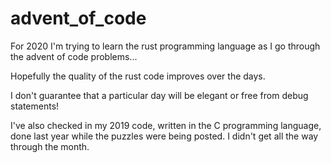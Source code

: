 # advent_of_code
For 2020 I'm trying to learn the rust programming language as I go through the advent of code problems...

Hopefully the quality of the rust code improves over the days.

I don't guarantee that a particular day will be elegant or free from debug statements!

I've also checked in my 2019 code, written in the C programming language, done last year while the puzzles were being posted.
I didn't get all the way through the month.
